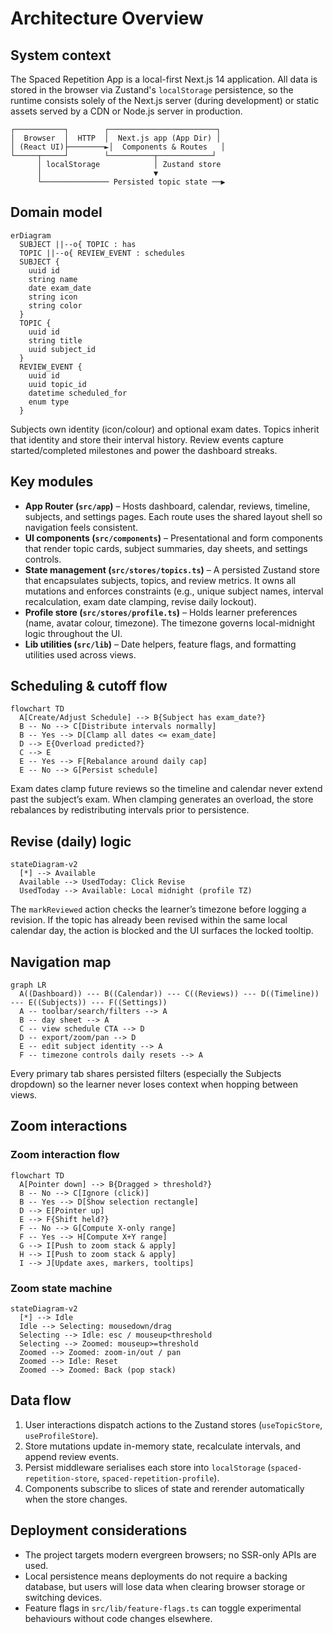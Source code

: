 # Architecture Overview

## System context

The Spaced Repetition App is a local-first Next.js 14 application. All data is stored in the browser via Zustand's `localStorage` persistence, so the runtime consists solely of the Next.js server (during development) or static assets served by a CDN or Node.js server in production.

```
┌───────────┐        ┌────────────────────────┐
│  Browser  │  HTTP  │  Next.js app (App Dir) │
│ (React UI)├────────►│  Components & Routes   │
└─────┬─────┘        └──────────┬────────────┘
      │ localStorage            │ Zustand store
      │                         ▼
      └─────────────── Persisted topic state ──▶
```

## Domain model

```mermaid
erDiagram
  SUBJECT ||--o{ TOPIC : has
  TOPIC ||--o{ REVIEW_EVENT : schedules
  SUBJECT {
    uuid id
    string name
    date exam_date
    string icon
    string color
  }
  TOPIC {
    uuid id
    string title
    uuid subject_id
  }
  REVIEW_EVENT {
    uuid id
    uuid topic_id
    datetime scheduled_for
    enum type
  }
```

Subjects own identity (icon/colour) and optional exam dates. Topics inherit that identity and store their interval history. Review events capture started/completed milestones and power the dashboard streaks.

## Key modules

- **App Router (`src/app`)** – Hosts dashboard, calendar, reviews, timeline, subjects, and settings pages. Each route uses the shared layout shell so navigation feels consistent.
- **UI components (`src/components`)** – Presentational and form components that render topic cards, subject summaries, day sheets, and settings controls.
- **State management (`src/stores/topics.ts`)** – A persisted Zustand store that encapsulates subjects, topics, and review metrics. It owns all mutations and enforces constraints (e.g., unique subject names, interval recalculation, exam date clamping, revise daily lockout).
- **Profile store (`src/stores/profile.ts`)** – Holds learner preferences (name, avatar colour, timezone). The timezone governs local-midnight logic throughout the UI.
- **Lib utilities (`src/lib`)** – Date helpers, feature flags, and formatting utilities used across views.

## Scheduling & cutoff flow

```mermaid
flowchart TD
  A[Create/Adjust Schedule] --> B{Subject has exam_date?}
  B -- No --> C[Distribute intervals normally]
  B -- Yes --> D[Clamp all dates <= exam_date]
  D --> E{Overload predicted?}
  C --> E
  E -- Yes --> F[Rebalance around daily cap]
  E -- No --> G[Persist schedule]
```

Exam dates clamp future reviews so the timeline and calendar never extend past the subject’s exam. When clamping generates an overload, the store rebalances by redistributing intervals prior to persistence.

## Revise (daily) logic

```mermaid
stateDiagram-v2
  [*] --> Available
  Available --> UsedToday: Click Revise
  UsedToday --> Available: Local midnight (profile TZ)
```

The `markReviewed` action checks the learner’s timezone before logging a revision. If the topic has already been revised within the same local calendar day, the action is blocked and the UI surfaces the locked tooltip.

## Navigation map

```mermaid
graph LR
  A((Dashboard)) --- B((Calendar)) --- C((Reviews)) --- D((Timeline)) --- E((Subjects)) --- F((Settings))
  A -- toolbar/search/filters --> A
  B -- day sheet --> A
  C -- view schedule CTA --> D
  D -- export/zoom/pan --> D
  E -- edit subject identity --> A
  F -- timezone controls daily resets --> A
```

Every primary tab shares persisted filters (especially the Subjects dropdown) so the learner never loses context when hopping between views.

## Zoom interactions

### Zoom interaction flow

```mermaid
flowchart TD
  A[Pointer down] --> B{Dragged > threshold?}
  B -- No --> C[Ignore (click)]
  B -- Yes --> D[Show selection rectangle]
  D --> E[Pointer up]
  E --> F{Shift held?}
  F -- No --> G[Compute X-only range]
  F -- Yes --> H[Compute X+Y range]
  G --> I[Push to zoom stack & apply]
  H --> I[Push to zoom stack & apply]
  I --> J[Update axes, markers, tooltips]
```

### Zoom state machine

```mermaid
stateDiagram-v2
  [*] --> Idle
  Idle --> Selecting: mousedown/drag
  Selecting --> Idle: esc / mouseup<threshold
  Selecting --> Zoomed: mouseup>=threshold
  Zoomed --> Zoomed: zoom-in/out / pan
  Zoomed --> Idle: Reset
  Zoomed --> Zoomed: Back (pop stack)
```

## Data flow

1. User interactions dispatch actions to the Zustand stores (`useTopicStore`, `useProfileStore`).
2. Store mutations update in-memory state, recalculate intervals, and append review events.
3. Persist middleware serialises each store into `localStorage` (`spaced-repetition-store`, `spaced-repetition-profile`).
4. Components subscribe to slices of state and rerender automatically when the store changes.

## Deployment considerations

- The project targets modern evergreen browsers; no SSR-only APIs are used.
- Local persistence means deployments do not require a backing database, but users will lose data when clearing browser storage or switching devices.
- Feature flags in `src/lib/feature-flags.ts` can toggle experimental behaviours without code changes elsewhere.

